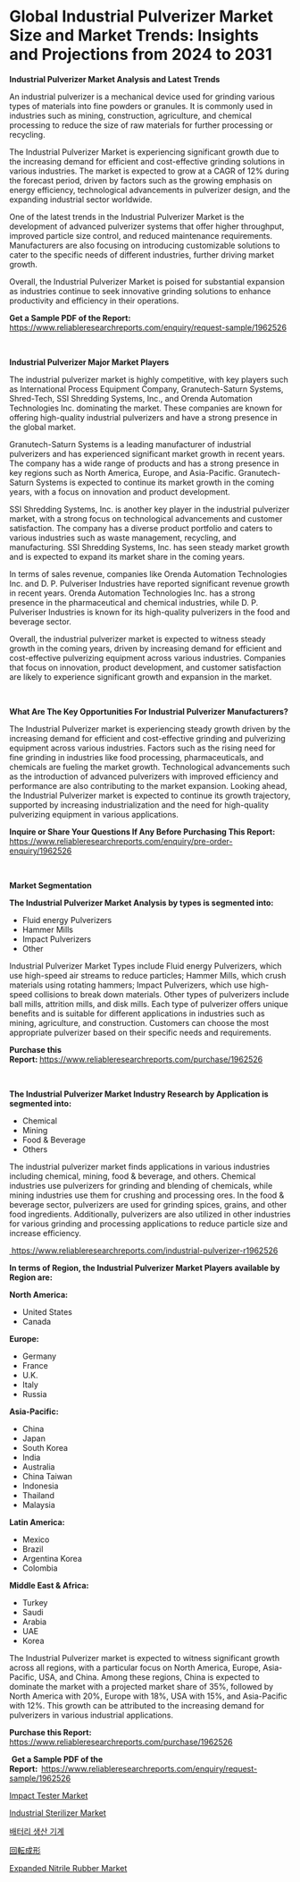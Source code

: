 <p><h1>Global Industrial Pulverizer Market Size and Market Trends: Insights and Projections from 2024 to 2031</h1></p><p><strong>Industrial Pulverizer Market Analysis and Latest Trends</strong></p>
<p><p>An industrial pulverizer is a mechanical device used for grinding various types of materials into fine powders or granules. It is commonly used in industries such as mining, construction, agriculture, and chemical processing to reduce the size of raw materials for further processing or recycling.</p><p>The Industrial Pulverizer Market is experiencing significant growth due to the increasing demand for efficient and cost-effective grinding solutions in various industries. The market is expected to grow at a CAGR of 12% during the forecast period, driven by factors such as the growing emphasis on energy efficiency, technological advancements in pulverizer design, and the expanding industrial sector worldwide.</p><p>One of the latest trends in the Industrial Pulverizer Market is the development of advanced pulverizer systems that offer higher throughput, improved particle size control, and reduced maintenance requirements. Manufacturers are also focusing on introducing customizable solutions to cater to the specific needs of different industries, further driving market growth.</p><p>Overall, the Industrial Pulverizer Market is poised for substantial expansion as industries continue to seek innovative grinding solutions to enhance productivity and efficiency in their operations.</p></p>
<p><strong>Get a Sample PDF of the Report:&nbsp;</strong> <a href="https://www.reliableresearchreports.com/enquiry/request-sample/1962526">https://www.reliableresearchreports.com/enquiry/request-sample/1962526</a></p>
<p>&nbsp;</p>
<p><strong>Industrial Pulverizer Major Market Players</strong></p>
<p><p>The industrial pulverizer market is highly competitive, with key players such as International Process Equipment Company, Granutech-Saturn Systems, Shred-Tech, SSI Shredding Systems, Inc., and Orenda Automation Technologies Inc. dominating the market. These companies are known for offering high-quality industrial pulverizers and have a strong presence in the global market.</p><p>Granutech-Saturn Systems is a leading manufacturer of industrial pulverizers and has experienced significant market growth in recent years. The company has a wide range of products and has a strong presence in key regions such as North America, Europe, and Asia-Pacific. Granutech-Saturn Systems is expected to continue its market growth in the coming years, with a focus on innovation and product development.</p><p>SSI Shredding Systems, Inc. is another key player in the industrial pulverizer market, with a strong focus on technological advancements and customer satisfaction. The company has a diverse product portfolio and caters to various industries such as waste management, recycling, and manufacturing. SSI Shredding Systems, Inc. has seen steady market growth and is expected to expand its market share in the coming years.</p><p>In terms of sales revenue, companies like Orenda Automation Technologies Inc. and D. P. Pulveriser Industries have reported significant revenue growth in recent years. Orenda Automation Technologies Inc. has a strong presence in the pharmaceutical and chemical industries, while D. P. Pulveriser Industries is known for its high-quality pulverizers in the food and beverage sector.</p><p>Overall, the industrial pulverizer market is expected to witness steady growth in the coming years, driven by increasing demand for efficient and cost-effective pulverizing equipment across various industries. Companies that focus on innovation, product development, and customer satisfaction are likely to experience significant growth and expansion in the market.</p></p>
<p>&nbsp;</p>
<p><strong>What Are The Key Opportunities For Industrial Pulverizer Manufacturers?</strong></p>
<p><p>The Industrial Pulverizer market is experiencing steady growth driven by the increasing demand for efficient and cost-effective grinding and pulverizing equipment across various industries. Factors such as the rising need for fine grinding in industries like food processing, pharmaceuticals, and chemicals are fueling the market growth. Technological advancements such as the introduction of advanced pulverizers with improved efficiency and performance are also contributing to the market expansion. Looking ahead, the Industrial Pulverizer market is expected to continue its growth trajectory, supported by increasing industrialization and the need for high-quality pulverizing equipment in various applications.</p></p>
<p><strong>Inquire or Share Your Questions If Any Before Purchasing This Report:</strong> <a href="https://www.reliableresearchreports.com/enquiry/pre-order-enquiry/1962526">https://www.reliableresearchreports.com/enquiry/pre-order-enquiry/1962526</a></p>
<p>&nbsp;</p>
<p><strong>Market Segmentation</strong></p>
<p><strong>The Industrial Pulverizer Market Analysis by types is segmented into:</strong></p>
<p><ul><li>Fluid energy Pulverizers</li><li>Hammer Mills</li><li>Impact Pulverizers</li><li>Other</li></ul></p>
<p><p>Industrial Pulverizer Market Types include Fluid energy Pulverizers, which use high-speed air streams to reduce particles; Hammer Mills, which crush materials using rotating hammers; Impact Pulverizers, which use high-speed collisions to break down materials. Other types of pulverizers include ball mills, attrition mills, and disk mills. Each type of pulverizer offers unique benefits and is suitable for different applications in industries such as mining, agriculture, and construction. Customers can choose the most appropriate pulverizer based on their specific needs and requirements.</p></p>
<p><strong>Purchase this Report:&nbsp;</strong><a href="https://www.reliableresearchreports.com/purchase/1962526">https://www.reliableresearchreports.com/purchase/1962526</a></p>
<p>&nbsp;</p>
<p><strong>The Industrial Pulverizer Market Industry Research by Application is segmented into:</strong></p>
<p><ul><li>Chemical</li><li>Mining</li><li>Food & Beverage</li><li>Others</li></ul></p>
<p><p>The industrial pulverizer market finds applications in various industries including chemical, mining, food & beverage, and others. Chemical industries use pulverizers for grinding and blending of chemicals, while mining industries use them for crushing and processing ores. In the food & beverage sector, pulverizers are used for grinding spices, grains, and other food ingredients. Additionally, pulverizers are also utilized in other industries for various grinding and processing applications to reduce particle size and increase efficiency.</p></p>
<p><a href="https://www.reliableresearchreports.com/industrial-pulverizer-r1962526">&nbsp;https://www.reliableresearchreports.com/industrial-pulverizer-r1962526</a></p>
<p><strong>In terms of Region, the Industrial Pulverizer Market Players available by Region are:</strong></p>
<p>
    <p> <strong> North America: </strong>
        <ul>
            <li>United States</li>
            <li>Canada</li>
        </ul>
        </p> 
    <p> <strong> Europe: </strong>
        <ul>
            <li>Germany</li>
            <li>France</li>
            <li>U.K.</li>
            <li>Italy</li>
            <li>Russia</li>
        </ul>
        </p> 
    <p> <strong> Asia-Pacific: </strong>
        <ul>
            <li>China</li>
            <li>Japan</li>
            <li>South Korea</li>
            <li>India</li>
            <li>Australia</li>
            <li>China Taiwan</li>
            <li>Indonesia</li>
            <li>Thailand</li>
            <li>Malaysia</li>
        </ul>
        </p> 
    <p> <strong> Latin America: </strong>
        <ul>
            <li>Mexico</li>
            <li>Brazil</li>
            <li>Argentina Korea</li>
            <li>Colombia</li>
        </ul>
        </p> 
    <p> <strong> Middle East & Africa: </strong>
        <ul>
            <li>Turkey</li>
            <li>Saudi</li>
            <li>Arabia</li>
            <li>UAE</li>
            <li>Korea</li>
        </ul>
    </p>
    </p>
<p><p>The Industrial Pulverizer market is expected to witness significant growth across all regions, with a particular focus on North America, Europe, Asia-Pacific, USA, and China. Among these regions, China is expected to dominate the market with a projected market share of 35%, followed by North America with 20%, Europe with 18%, USA with 15%, and Asia-Pacific with 12%. This growth can be attributed to the increasing demand for pulverizers in various industrial applications.</p></p>
<p><strong>Purchase this Report: </strong><a href="https://www.reliableresearchreports.com/purchase/1962526">https://www.reliableresearchreports.com/purchase/1962526</a></p>
<p>&nbsp;<strong>Get a Sample PDF of the Report:&nbsp;&nbsp;</strong><a href="https://www.reliableresearchreports.com/enquiry/request-sample/1962526">https://www.reliableresearchreports.com/enquiry/request-sample/1962526</a></p>
<p><strong></strong></p>
<p><p><a href="https://github.com/pizolina/Market-Research-Report-List-4/blob/main/impact-tester-market.md">Impact Tester Market</a></p><p><a href="https://github.com/tamvrosiya/Market-Research-Report-List-3/blob/main/industrial-sterilizer-market.md">Industrial Sterilizer Market</a></p><p><a href="https://github.com/PhilToryphy7876567/Market-Research-Report-List-1/blob/main/527806725474.md">배터리 생산 기계</a></p><p><a href="https://github.com/luffiazaza/Market-Research-Report-List-1/blob/main/160748428007.md">回転成形</a></p><p><a href="https://issuu.com/reportprime-2/docs/expanded-nitrile-rubber-market-size-2030.pptx">Expanded Nitrile Rubber Market</a></p></p>